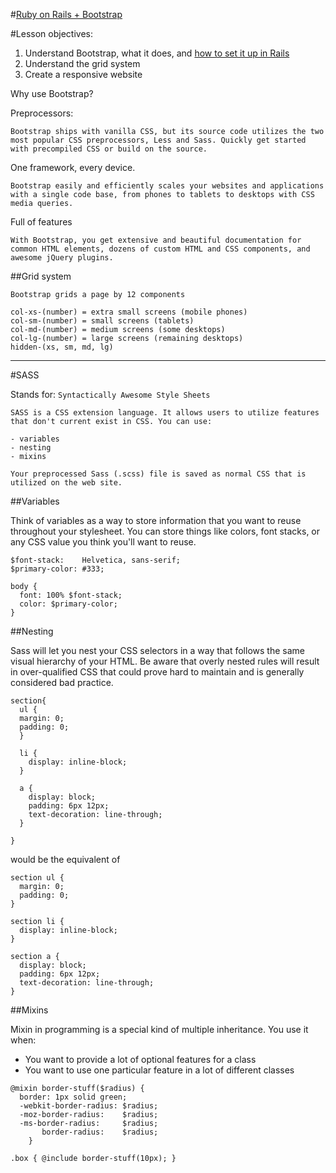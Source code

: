 #[Ruby on Rails + Bootstrap](https://github.com/twbs/bootstrap-sass)


#Lesson objectives:

1. Understand Bootstrap, what it does, and [how to set it up in Rails](bootstrap_cheat.md)
2. Understand the grid system
3. Create a responsive website

Why use Bootstrap?

Preprocessors:
	
	Bootstrap ships with vanilla CSS, but its source code utilizes the two most popular CSS preprocessors, Less and Sass. Quickly get started with precompiled CSS or build on the source.
	
One framework, every device.

	Bootstrap easily and efficiently scales your websites and applications with a single code base, from phones to tablets to desktops with CSS media queries.
	
Full of features

	With Bootstrap, you get extensive and beautiful documentation for common HTML elements, dozens of custom HTML and CSS components, and awesome jQuery plugins.
	
##Grid system

	Bootstrap grids a page by 12 components
	
	col-xs-(number) = extra small screens (mobile phones)
	col-sm-(number) = small screens (tablets)
	col-md-(number) = medium screens (some desktops)
	col-lg-(number) = large screens (remaining desktops)
	hidden-(xs, sm, md, lg)
	
	
---

#SASS

Stands for: `Syntactically Awesome Style Sheets`

	SASS is a CSS extension language. It allows users to utilize features that don't current exist in CSS. You can use:
	
	- variables
	- nesting
	- mixins
	
	Your preprocessed Sass (.scss) file is saved as normal CSS that is utilized on the web site.

##Variables


Think of variables as a way to store information that you want to reuse throughout your stylesheet. You can store things like colors, font stacks, or any CSS value you think you'll want to reuse. 

	$font-stack:    Helvetica, sans-serif;
	$primary-color: #333;
	
	body {
	  font: 100% $font-stack;
	  color: $primary-color;
	}

##Nesting

Sass will let you nest your CSS selectors in a way that follows the same visual hierarchy of your HTML. Be aware that overly nested rules will result in over-qualified CSS that could prove hard to maintain and is generally considered bad practice.

```
section{
  ul {
  margin: 0;
  padding: 0;
  }

  li {
    display: inline-block;
  }

  a {
    display: block;
    padding: 6px 12px;
    text-decoration: line-through;
  }

}
```
	
would be the equivalent of

```
section ul {
  margin: 0;
  padding: 0;
}

section li {
  display: inline-block;
}

section a {
  display: block;
  padding: 6px 12px;
  text-decoration: line-through;
}
```

##Mixins

Mixin in programming is a special kind of multiple inheritance. You use it when:

- You want to provide a lot of optional features for a class
- You want to use one particular feature in a lot of different classes


```
@mixin border-stuff($radius) {
  border: 1px solid green;
  -webkit-border-radius: $radius;
  -moz-border-radius:    $radius;
  -ms-border-radius:     $radius;
       border-radius:    $radius;
    }
		
.box { @include border-stuff(10px); }
		
```


